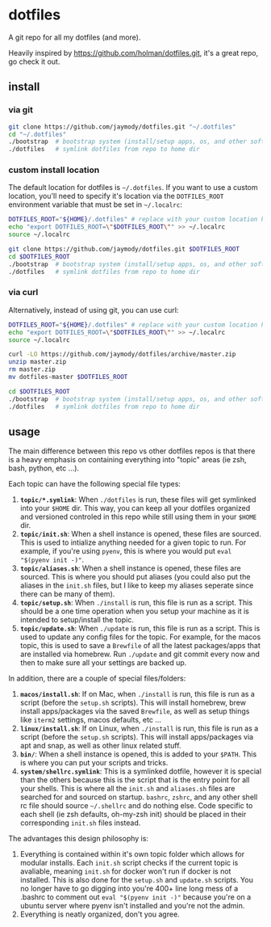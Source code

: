 # dotfiles

A git repo for all my dotfiles (and more).

Heavily inspired by https://github.com/holman/dotfiles.git, it's a great repo, go check it out.


## install
### via git
```sh
git clone https://github.com/jaymody/dotfiles.git "~/.dotfiles"
cd "~/.dotfiles"
./bootstrap  # bootstrap system (install/setup apps, os, and other software)
./dotfiles   # symlink dotfiles from repo to home dir
```

### custom install location
The default location for dotfiles is `~/.dotfiles`. If you want to use a custom location, you'll need to specify it's location via the `DOTFILES_ROOT` environment variable that must be set in `~/.localrc`:
```sh
DOTFILES_ROOT="${HOME}/.dotfiles" # replace with your custom location here
echo "export DOTFILES_ROOT=\"$DOTFILES_ROOT\"" >> ~/.localrc
source ~/.localrc

git clone https://github.com/jaymody/dotfiles.git $DOTFILES_ROOT
cd $DOTFILES_ROOT
./bootstrap  # bootstrap system (install/setup apps, os, and other software)
./dotfiles   # symlink dotfiles from repo to home dir
```

### via curl
Alternatively, instead of using git, you can use curl:
```sh
DOTFILES_ROOT="${HOME}/.dotfiles" # replace with your custom location here
echo "export DOTFILES_ROOT=\"$DOTFILES_ROOT\"" >> ~/.localrc
source ~/.localrc

curl -LO https://github.com/jaymody/dotfiles/archive/master.zip
unzip master.zip
rm master.zip
mv dotfiles-master $DOTFILES_ROOT

cd $DOTFILES_ROOT
./bootstrap  # bootstrap system (install/setup apps, os, and other software)
./dotfiles   # symlink dotfiles from repo to home dir
```

## usage

The main difference between this repo vs other dotfiles repos is that there is a heavy emphasis on containing everything into "topic" areas (ie zsh, bash, python, etc ...).

Each topic can have the following special file types:
1. **`topic/*.symlink`**: When `./dotfiles` is run, these files will get symlinked into your `$HOME` dir. This way, you can keep all your dotfiles organized and versioned controled in this repo while still using them in your `$HOME` dir.
2. **`topic/init.sh`**: When a shell instance is opened, these files are sourced. This is used to intialize anything needed for a given topic to run. For example, if you're using `pyenv`, this is where you would put `eval "$(pyenv init -)"`.
3. **`topic/aliases.sh`**: When a shell instance is opened, these files are sourced. This is where you should put aliases (you could also put the aliases in the `init.sh` files, but I like to keep my aliases seperate since there can be many of them).
4. **`topic/setup.sh`**: When `./install` is run, this file is run as a script. This should be a one time operation when you setup your machine as it is intended to setup/install the topic.
5. **`topic/update.sh`**: When `./update` is run, this file is run as a script. This is used to update any config files for the topic. For example, for the macos topic, this is used to save a `Brewfile` of all the latest packages/apps that are installed via homebrew. Run `./update` and git commit every now and then to make sure all your settings are backed up.

In addition, there are a couple of special files/folders:
1. **`macos/install.sh`**: If on Mac, when `./install` is run, this file is run as a script (before the `setup.sh` scripts). This will install homebrew, brew install apps/packages via the saved `Brewfile`, as well as setup things like `iterm2` settings, macos defaults, etc ...
2. **`linux/install.sh`**: If on Linux, when `./install` is run, this file is run as a script (before the `setup.sh` scripts). This will install apps/packages via apt and snap, as well as other linux related stuff.
3. **`bin/`**: When a shell instance is opened, this is added to your `$PATH`. This is where you can put your scripts and tricks.
4. **`system/shellrc.symlink`**: This is a symlinked dotfile, however it is special than the others because this is the script that is the entry point for all your shells. This is where all the `init.sh` and `aliases.sh` files are searched for and sourced on startup. `bashrc`, `zshrc`, and any other shell rc file should source `~/.shellrc` and do nothing else. Code specific to each shell (ie zsh defaults, oh-my-zsh init) should be placed in their corresponding `init.sh` files instead.

The advantages this design philosophy is:
1. Everything is contained within it's own topic folder which allows for modular installs. Each `init.sh` script checks if the current topic is avaliable, meaning `init.sh` for docker won't run if docker is not installed. This is also done for the `setup.sh` and `update.sh` scripts. You no longer have to go digging into you're 400+ line long mess of a .bashrc to comment out `eval "$(pyenv init -)"` because you're on a ubuntu server where pyenv isn't installed and you're not the admin.
2. Everything is neatly organized, don't you agree.
